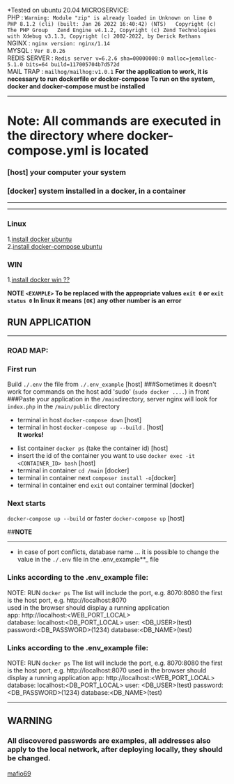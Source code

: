 *Tested on ubuntu 20.04
MICROSERVICE:  
  PHP :   `Warning: Module "zip" is already loaded in Unknown on line 0  
          PHP 8.1.2 (cli) (built: Jan 26 2022 16:40:42) (NTS)  
          Copyright (c) The PHP Group  
          Zend Engine v4.1.2, Copyright (c) Zend Technologies  
          with Xdebug v3.1.3, Copyright (c) 2002-2022, by Derick Rethans`    
  NGINX : `nginx version: nginx/1.14`    
  MYSQL : `Ver 8.0.26`    
  REDIS SERVER : `Redis server v=6.2.6 sha=00000000:0 malloc=jemalloc-5.1.0 bits=64 build=117005704b7d572d`  
  MAIL TRAP : `mailhog/mailhog:v1.0.1`
**For the application to work, it is necessary to run dockerfile or docker-compose**
**To run on the system, docker and docker-compose must be installed**

---
# Note: All commands are executed in the directory where docker-compose.yml is located
### [host] your computer your system
### [docker] system installed in a docker, in a container
___
___
### Linux

1.[install docker ubuntu](https://docs.docker.com/engine/install/ubuntu/)  
2.[install docker-compose ubuntu](https://docs.docker.com/compose/install)

### WIN

1.[install docker win ??](https://docs.docker.com/docker-for-windows/install/)

**NOTE `<EXAMPLE>` To be replaced with the appropriate values**
**`exit 0` or `exit status 0` In linux it means `[OK]` any other number is an error**

## RUN APPLICATION

---
### ROAD MAP:

### First run

Build `./.env` the file from `./.env_example`  [host]
###Sometimes it doesn't work for commands on the host add 'sudo'  (`sudo docker ....`) in front
###Paste your application in the `/main`directory, server nginx will look for `index.php` in the `/main/public` directory
* terminal in host `docker-compose down` [host]
* terminal in host `docker-compose up --build` . [host]     
  **It works!**
- list container `docker ps`  (take the container id) [host]
- insert the id of the container you want to use `docker exec -it <CONTAINER_ID> bash` [host]
- terminal in container  `cd /main` [docker]
- terminal in container next `composer install -o`[docker]
- terminal in container end   `exit` out container terminal [docker]

### Next starts

`docker-compose up --build` or faster `docker-compose up` [host]

##**NOTE**

---

- in case of port conflicts, database name ... it is possible to change the value in the `./.env`  file in the
  .env_example**_ file

### Links according to the .env_example file:
NOTE: RUN `docker ps` The list will include the port, e.g. 8070:8080 the first is the host port, e.g. http://localhost:8070   
used in the browser should display a running application  
app: http://localhost:<WEB_PORT_LOCAL>  
database: localhost:<DB_PORT_LOCAL> user: <DB_USER>(test)   
password:<DB_PASSWORD>(1234) database:<DB_NAME>(test)


### Links according to the .env_example file:

NOTE: RUN `docker ps` The list will include the port, e.g. 8070:8080 the first is the host port, e.g. http://localhost:8070
used in the browser should display a running application
app: http://localhost:<WEB_PORT_LOCAL>
database: localhost:<DB_PORT_LOCAL> user: <DB_USER>(test)
password:<DB_PASSWORD>(1234) database:<DB_NAME>(test)
___
## WARNING

### All discovered passwords are examples, all addresses also apply to the local network, after deploying locally, they should be changed.

[mafio69](mailto:mf1969@gmail.com?subject=[GitHub]%20Docker%20Repo)
